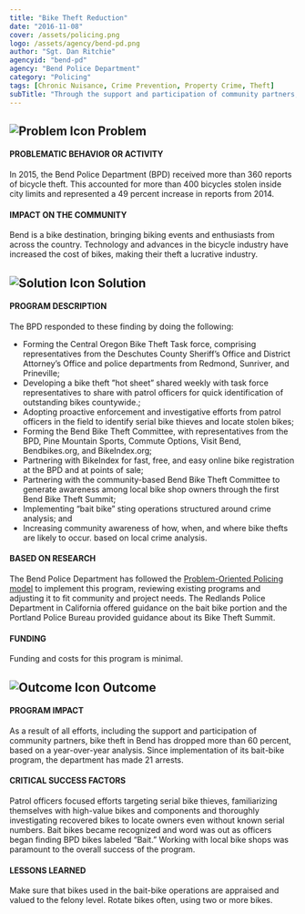 ```yaml
---
title: "Bike Theft Reduction"
date: "2016-11-08"
cover: /assets/policing.png
logo: /assets/agency/bend-pd.png
author: "Sgt. Dan Ritchie"
agencyid: "bend-pd"
agency: "Bend Police Department"
category: "Policing"
tags: [Chronic Nuisance, Crime Prevention, Property Crime, Theft]
subTitle: "Through the support and participation of community partners, in addition to a bait bike program, bike theft was reduced."
---
```


## ![Problem Icon](https://github.com/google/material-design-icons/raw/master/alert/1x_web/ic_error_outline_black_48dp.png "Problem") Problem

#### PROBLEMATIC BEHAVIOR OR ACTIVITY

In 2015, the Bend Police Department (BPD) received more than 360 reports of bicycle theft. This accounted for more than 400 bicycles stolen inside city limits and represented a 49 percent increase in reports from 2014.

#### IMPACT ON THE COMMUNITY

Bend is a bike destination, bringing biking events and enthusiasts from across the country. Technology and advances in the bicycle industry have increased the cost of bikes, making their theft a lucrative industry.

## ![Solution Icon](https://github.com/google/material-design-icons/raw/master/action/1x_web/ic_lightbulb_outline_black_48dp.png "Solution") Solution

#### PROGRAM DESCRIPTION

The BPD responded to these finding by doing the following:

- Forming the Central Oregon Bike Theft Task force, comprising representatives from the Deschutes County Sheriff’s Office and District Attorney’s Office and police departments from Redmond, Sunriver, and Prineville;
- Developing a bike theft ”hot sheet” shared weekly with task force representatives to share with patrol officers for quick identification of outstanding bikes countywide.;
- Adopting proactive enforcement and investigative efforts from patrol officers in the field to identify serial bike thieves and locate stolen bikes;
- Forming the Bend Bike Theft Committee, with representatives from the BPD, Pine Mountain Sports, Commute Options, Visit Bend, Bendbikes.org, and BikeIndex.org;
- Partnering with BikeIndex for fast, free, and easy online bike registration at the BPD and at points of sale;
- Partnering with the community-based Bend Bike Theft Committee to generate awareness among local bike shop owners through the first Bend Bike Theft Summit;
- Implementing “bait bike” sting operations structured around crime analysis; and
- Increasing community awareness of how, when, and where bike thefts are likely to occur. based on local crime analysis.

#### BASED ON RESEARCH

The Bend Police Department has followed the [Problem-Oriented Policing model](https://popcenter.asu.edu/about/?p=whatiscpop) to implement this program, reviewing existing programs and adjusting it to fit community and project needs. The Redlands Police Department in California offered guidance on the bait bike portion and the Portland Police Bureau provided guidance about its Bike Theft Summit.

#### FUNDING

Funding and costs for this program is minimal.

## ![Outcome Icon](https://github.com/google/material-design-icons/raw/master/action/1x_web/ic_view_list_black_48dp.png "Outcome") Outcome

#### PROGRAM IMPACT

As a result of all efforts, including the support and participation of community partners, bike theft in Bend has dropped more than 60 percent, based on a year-over-year analysis. Since implementation of its bait-bike program, the department has made 21 arrests.

#### CRITICAL SUCCESS FACTORS

Patrol officers focused efforts targeting serial bike thieves, familiarizing themselves with high-value bikes and components and thoroughly investigating recovered bikes to locate owners even without known serial numbers. Bait bikes became recognized and word was out as officers began finding BPD bikes labeled “Bait.” Working with local bike shops was paramount to the overall success of the program.

#### LESSONS LEARNED

Make sure that bikes used in the bait-bike operations are appraised and valued to the felony level. Rotate bikes often, using two or more bikes.
